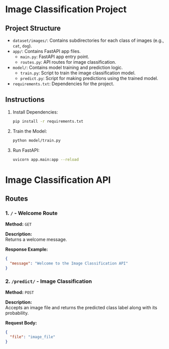 
# Image Classification Project

## Project Structure
- `dataset/images/`: Contains subdirectories for each class of images (e.g., `cat`, `dog`).
- `app/`: Contains FastAPI app files.
  - `main.py`: FastAPI app entry point.
  - `routes.py`: API routes for image classification.
- `model/`: Contains model training and prediction logic.
  - `train.py`: Script to train the image classification model.
  - `predict.py`: Script for making predictions using the trained model.
- `requirements.txt`: Dependencies for the project.

## Instructions
1. Install Dependencies:
   ```bash
   pip install -r requirements.txt
   ```
2. Train the Model:
   ```bash
   python model/train.py
   ```
3. Run FastAPI:
   ```bash
   uvicorn app.main:app --reload
   ```

# Image Classification API

## Routes

### 1. `/` - Welcome Route

**Method:** `GET`

**Description:**  
Returns a welcome message.

**Response Example:**

```json
{
  "message": "Welcome to the Image Classification API"
}
```

### 2. `/predict/` - Image Classification

**Method:** `POST`

**Description:**  
Accepts an image file and returns the predicted class label along with its probability.

**Request Body:**

```json
{
  "file": "image_file"
}
```
